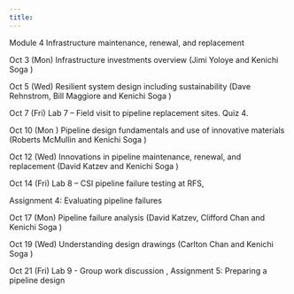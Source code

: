 ```yaml
---
title: 
---
```




Module 4 Infrastructure maintenance, renewal, and replacement

Oct 3 (Mon) Infrastructure investments overview (Jimi Yoloye and Kenichi Soga )

Oct 5 (Wed) Resilient system design including sustainability (Dave Rehnstrom, Bill Maggiore and Kenichi Soga )

Oct 7 (Fri) Lab 7 – Field visit to pipeline replacement sites. Quiz 4.

Oct 10 (Mon ) Pipeline design fundamentals and use of innovative materials (Roberts McMullin and Kenichi Soga )

Oct 12 (Wed) Innovations in pipeline maintenance, renewal, and replacement (David Katzev and Kenichi Soga )

Oct 14 (Fri) Lab 8 – CSI pipeline failure testing at RFS,

Assignment 4: Evaluating pipeline failures

Oct 17 (Mon) Pipeline failure analysis (David Katzev, Clifford Chan and Kenichi Soga )

Oct 19 (Wed) Understanding design drawings (Carlton Chan and Kenichi Soga )

Oct 21 (Fri) Lab 9 - Group work discussion , Assignment 5: Preparing a pipeline design